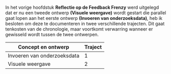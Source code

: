 In het vorige hoofdstuk __Reflectie op de Feedback Frenzy__ werd uitgelegd dat er nu een tweede ontwerp __(Visuele weergave)__ wordt gestart die parallel gaat lopen aan het eerste ontwerp __(Invoeren van onderzoeksdata)__, heb ik besloten om deze te documenteren in twee verschillende trajecten. Dit gaat tenkosten van de chronologie, maar voortkomt verwarring wanneer er gewisseld wordt tussen de twee ontwerpen.

| Concept en ontwerp          | Traject |
|-----------------------------|---------|
| Invoeren van onderzoeksdata | 1       |
| Visuele weergave            | 2       |

